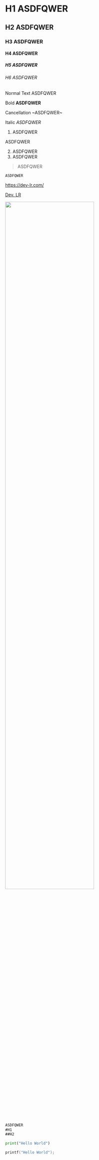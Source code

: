 # H1 ASDFQWER

## H2 ASDFQWER
### H3 ASDFQWER
#### H4 ASDFQWER
##### H5 ASDFQWER
###### H6 ASDFQWER

Normal Text ASDFQWER

Bold **ASDFQWER**

Cancellation ~ASDFQWER~

Italic *ASDFQWER*

1. ASDFQWER

ASDFQWER

2. ASDFQWER
3. ASDFQWER

> ASDFQWER

```ASDFQWER```

https://dev-lr.com/

[Dev. LR](https://dev-lr.com/)

<img src="0_vscode_usage.png" width="75%" />

```md
ASDFQWER
#H1
##H2
```

```python
print("Hello World")
```

```c
printf("Hello World");
```
